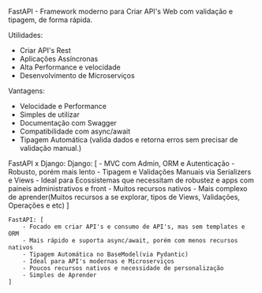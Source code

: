 FastAPI - Framework moderno para Criar API's Web com validação e tipagem, de forma rápida.

Utilidades:
- Criar API's Rest
- Aplicações Assíncronas
- Alta Performance e velocidade
- Desenvolvimento de Microserviços

Vantagens:
- Velocidade e Performance
- Simples de utilizar
- Documentação com Swagger
- Compatibilidade com async/await
- Tipagem Automática (valida dados e retorna erros sem precisar de validação manual.)

FastAPI x Django:
    Django: [
        - MVC com Admin, ORM e Autenticação
        - Robusto, porém mais lento
        - Tipagem e Validações Manuais via Serializers e Views
        - Ideal para Ecossistemas que necessitam de robustez e apps com paineis administrativos e front
        - Muitos recursos nativos
        - Mais complexo de aprender(Muitos recursos a se explorar, tipos de Views, Validações, Operações e etc)
    ]

    FastAPI: [
        - Focado em criar API's e consumo de API's, mas sem templates e ORM
        - Mais rápido e suporta async/await, porém com menos recursos nativos
        - Tipagem Automática no BaseModel(via Pydantic)
        - Ideal para API's modernas e Microserviços
        - Poucos recursos nativos e necessidade de personalização
        - Simples de Aprender
    ]
